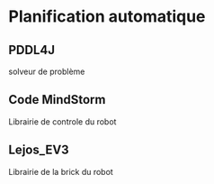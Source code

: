 # Planification automatique

## PDDL4J 

solveur de problème

## Code MindStorm 

Librairie de controle du robot

## Lejos_EV3

Librairie de la brick du robot
